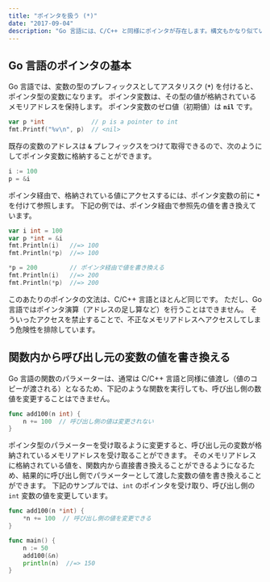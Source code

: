 ```yaml
---
title: "ポインタを扱う (*)"
date: "2017-09-04"
description: "Go 言語には、C/C++ と同様にポインタが存在します。構文もかなり似ていますが、簡潔に記述できるような工夫がされています。"
---
```


Go 言語のポインタの基本
----

Go 言語では、変数の型のプレフィックスとしてアスタリスク (__`*`__) を付けると、ポインタ型の変数になります。
ポインタ変数は、その型の値が格納されているメモリアドレスを保持します。
ポインタ変数のゼロ値（初期値）は __`nil`__ です。

~~~ go
var p *int             // p is a pointer to int
fmt.Printf("%v\n", p)  // <nil>
~~~

既存の変数のアドレスは __`&`__ プレフィックスをつけて取得できるので、次のようにしてポインタ変数に格納することができます。

~~~ go
i := 100
p = &i
~~~

ポインタ経由で、格納されている値にアクセスするには、ポインタ変数の前に __`*`__ を付けて参照します。
下記の例では、ポインタ経由で参照先の値を書き換えています。

~~~ go
var i int = 100
var p *int = &i
fmt.Println(i)   //=> 100
fmt.Println(*p)  //=> 100

*p = 200         // ポインタ経由で値を書き換える
fmt.Println(i)   //=> 200
fmt.Println(*p)  //=> 200
~~~

このあたりのポインタの文法は、C/C++ 言語とほとんど同じです。
ただし、Go 言語ではポインタ演算（アドレスの足し算など）を行うことはできません。
そういったアクセスを禁止することで、不正なメモリアドレスへアクセスしてしまう危険性を排除しています。


関数内から呼び出し元の変数の値を書き換える
----

Go 言語の関数のパラメーターは、通常は C/C++ 言語と同様に値渡し（値のコピーが渡される）となるため、下記のような関数を実行しても、呼び出し側の数値を変更することはできません。

~~~ go
func add100(n int) {
	n += 100  // 呼び出し側の値は変更されない
}
~~~

ポインタ型のパラメーターを受け取るように変更すると、呼び出し元の変数が格納されているメモリアドレスを受け取ることができます。
そのメモリアドレスに格納されている値を、関数内から直接書き換えることができるようになるため、結果的に呼び出し側でパラメーターとして渡した変数の値を書き換えることができます。
下記のサンプルでは、`int` のポインタを受け取り、呼び出し側の `int` 変数の値を変更しています。

~~~ go
func add100(n *int) {
	*n += 100  // 呼び出し側の値を変更できる
}

func main() {
	n := 50
	add100(&n)
	println(n)  //=> 150
}
~~~

